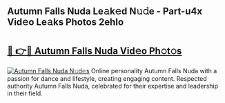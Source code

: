 ## Autumn Falls Nuda Le𝚊k𝚎d N𝚞𝚍e - Part-u4x Vid𝚎o Le𝚊ks Photos 2ehIo

# <h2><a href="http://fbfg4k.evod.top/?m=Autumn+Falls+Nuda">🔗 👉🔴 Autumn Falls Nuda Vid𝚎o Ph𝚘t𝚘s</a></h2>

[![Autumn Falls Nuda N𝚞d𝚎s](https://i.imgur.com/8V9OHl7.gif)](http://fbfg4k.evod.top/?m=Autumn+Falls+Nuda)
Online personality Autumn Falls Nuda with a passion for dance and lifestyle, creating engaging content. Respected authority Autumn Falls Nuda, celebrated for their expertise and leadership in their field. 
